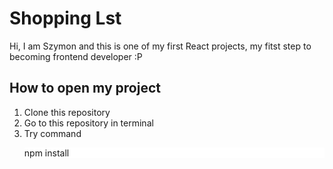 # Shopping Lst

Hi, I am Szymon and this is one of my first React projects, my fitst step to becoming frontend developer :P

## How to open my project
1. Clone this repository
2. Go to this repository in terminal
3. Try command <p style="background-color: #FFF;">npm install</p>
